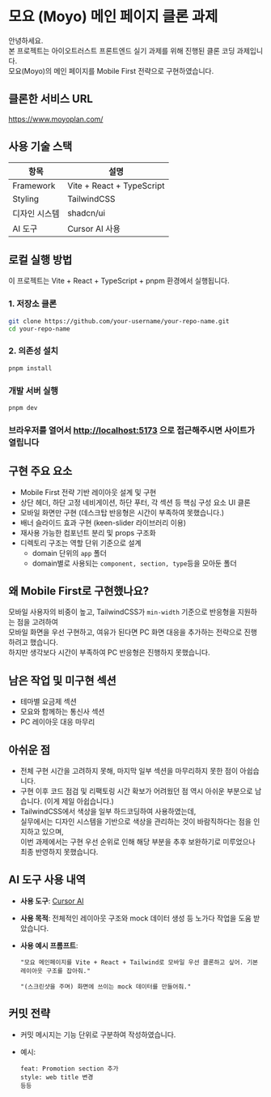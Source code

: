 # 모요 (Moyo) 메인 페이지 클론 과제

안녕하세요.  
본 프로젝트는 아이오트러스트 프론트엔드 실기 과제를 위해 진행된 클론 코딩 과제입니다.  
모요(Moyo)의 메인 페이지를 Mobile First 전략으로 구현하였습니다.

## 클론한 서비스 URL

<https://www.moyoplan.com/>

## 사용 기술 스택

| 항목          | 설명                      |
| ------------- | ------------------------- |
| Framework     | Vite + React + TypeScript |
| Styling       | TailwindCSS               |
| 디자인 시스템 | shadcn/ui                 |
| AI 도구       | Cursor AI 사용            |

## 로컬 실행 방법

이 프로젝트는 Vite + React + TypeScript + pnpm 환경에서 실행됩니다.

### 1. 저장소 클론

```bash
git clone https://github.com/your-username/your-repo-name.git
cd your-repo-name
```

### 2. 의존성 설치

```bash
pnpm install
```

### 개발 서버 실행

```bash
pnpm dev
```

### 브라우저를 열어서 <http://localhost:5173> 으로 접근해주시면 사이트가 열립니다

## 구현 주요 요소

- Mobile First 전략 기반 레이아웃 설계 및 구현
- 상단 헤더, 하단 고정 네비게이션, 하단 푸터, 각 섹션 등 핵심 구성 요소 UI 클론
- 모바일 화면만 구현 (데스크탑 반응형은 시간이 부족하여 못했습니다.)
- 배너 슬라이드 효과 구현 (keen-slider 라이브러리 이용)
- 재사용 가능한 컴포넌트 분리 및 props 구조화
- 디렉토리 구조는 역할 단위 기준으로 설계
  - domain 단위의 `app` 폴더
  - domain별로 사용되는 `component, section, type`등을 모아둔 폴더

## 왜 Mobile First로 구현했나요?

모바일 사용자의 비중이 높고, TailwindCSS가 `min-width` 기준으로 반응형을 지원하는 점을 고려하여  
모바일 화면을 우선 구현하고, 여유가 된다면 PC 화면 대응을 추가하는 전략으로 진행하려고 했습니다.<br />
하지만 생각보다 시간이 부족하여 PC 반응형은 진행하지 못했습니다.

## 남은 작업 및 미구현 섹션

- 테마별 요금제 섹션
- 모요와 함께하는 통신사 섹션
- PC 레이아웃 대응 마무리

## 아쉬운 점

- 전체 구현 시간을 고려하지 못해, 마지막 일부 섹션을 마무리하지 못한 점이 아쉽습니다.
- 구현 이후 코드 점검 및 리팩토링 시간 확보가 어려웠던 점 역시 아쉬운 부분으로 남습니다. (이게 제일 아쉽습니다.)
- TailwindCSS에서 색상을 일부 하드코딩하여 사용하였는데,  
  실무에서는 디자인 시스템을 기반으로 색상을 관리하는 것이 바람직하다는 점을 인지하고 있으며,  
  이번 과제에서는 구현 우선 순위로 인해 해당 부분을 추후 보완하기로 미루었으나 최종 반영하지 못했습니다.

## AI 도구 사용 내역

- **사용 도구**: [Cursor AI](https://www.cursor.so/)
- **사용 목적**: 전체적인 레이아웃 구조와 mock 데이터 생성 등 노가다 작업을 도움 받았습니다.
- **사용 예시 프롬프트**:

  ```tsx
  "모요 메인페이지를 Vite + React + Tailwind로 모바일 우선 클론하고 싶어. 기본 레이아웃 구조를 잡아줘."
  ```

  ```tsx
  "(스크린샷을 주며) 화면에 쓰이는 mock 데이터를 만들어줘."
  ```

## 커밋 전략

- 커밋 메시지는 기능 단위로 구분하여 작성하였습니다.
- 예시:

  ```text
  feat: Promotion section 추가
  style: web title 변경
  등등
  ```
